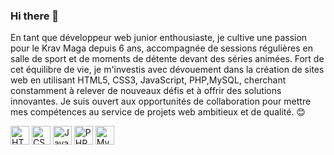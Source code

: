 ### Hi there 👋
En tant que développeur web junior enthousiaste, je cultive une passion pour le Krav Maga depuis 6 ans, accompagnée de sessions régulières en salle de sport et de moments de détente devant des séries animées. Fort de cet équilibre de vie, je m'investis avec dévouement dans la création de sites web en utilisant HTML5, CSS3, JavaScript, PHP,MySQL, cherchant constamment à relever de nouveaux défis et à offrir des solutions innovantes. Je suis ouvert aux opportunités de collaboration pour mettre mes compétences au service de projets web ambitieux et de qualité. 😊

<img src="https://www.w3.org/html/logo/downloads/HTML5_Logo_512.png" alt="HTML5" width="30" height="30"/> <img src="https://upload.wikimedia.org/wikipedia/commons/thumb/d/d5/CSS3_logo_and_wordmark.svg/512px-CSS3_logo_and_wordmark.svg.png" alt="CSS3" width="30" height="30"/> <img src="https://upload.wikimedia.org/wikipedia/commons/9/99/Unofficial_JavaScript_logo_2.svg" alt="JavaScript" width="30" height="30"/> <img src="https://www.php.net/images/logos/new-php-logo.svg" alt="PHP" width="30" height="30"/> <img src="https://upload.wikimedia.org/wikipedia/fr/thumb/6/62/MySQL.svg/1200px-MySQL.svg.png" alt="MySQL" width="30" height="30"/>
